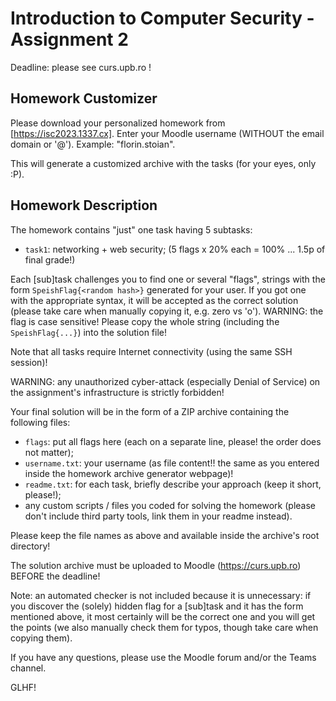 # Introduction to Computer Security - Assignment 2

Deadline: please see curs.upb.ro !

## Homework Customizer

Please download your personalized homework from [https://isc2023.1337.cx].
Enter your Moodle username (WITHOUT the email domain or '@').
Example: "florin.stoian".

This will generate a customized archive with the tasks (for your eyes, only :P).

## Homework Description

The homework contains "just" one task having 5 subtasks:

  - `task1`: networking + web security;
  (5 flags x 20% each = 100% ... 1.5p of final grade!)

Each [sub]task challenges you to find one or several "flags", strings with the form
`SpeishFlag{<random hash>}` generated for your user.
If you got one with the appropriate syntax, it will be accepted as the correct
solution (please take care when manually copying it, e.g. zero vs 'o').
WARNING: the flag is case sensitive! Please copy the whole string (including the
`SpeishFlag{...}`) into the solution file!

Note that all tasks require Internet connectivity (using the same SSH session)!

WARNING: any unauthorized cyber-attack (especially Denial of Service) on the
assignment's infrastructure is strictly forbidden!

Your final solution will be in the form of a ZIP archive containing the
following files:

  - `flags`: put all flags here (each on a separate line, please! the
    order does not matter);
  - `username.txt`: your username (as file content!! the same as you entered inside the homework
    archive generator webpage)!
  - `readme.txt`: for each task, briefly describe your approach (keep it short,
    please!);
  - any custom scripts / files you coded for solving the homework (please don't include third party
    tools, link them in your readme instead).

Please keep the file names as above and available inside the archive's
root directory!

The solution archive must be uploaded to Moodle (https://curs.upb.ro) BEFORE the
deadline!

Note: an automated checker is not included because it is unnecessary: if you
discover the (solely) hidden flag for a [sub]task and it has the form mentioned
above, it most certainly will be the correct one and you will get the points (we
also manually check them for typos, though take care when copying them).

If you have any questions, please use the Moodle forum and/or the Teams channel.

GLHF!

